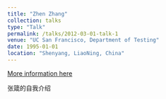 ```yaml
---
title: "Zhen Zhang"
collection: talks
type: "Talk"
permalink: /talks/2012-03-01-talk-1
venue: "UC San Francisco, Department of Testing"
date: 1995-01-01
location: "Shenyang, LiaoNing, China"
---
```

[More information here](http://example2.com)
<!-- This is a description of your talk, which is a markdown files that can be all markdown-ified like any other post. Yay markdown! -->
张箴的自我介绍